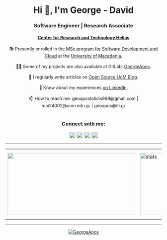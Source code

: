 <h1 align="center">Hi 👋, I'm George - David</h1>
<h3 align="center">Software Engineer | Research Associate</h2>
<h4 align="center"><a href="https://www.certh.gr/">Center for Research and Technology Hellas</a></h3>

<p align="center">
    📚 Presently enrolled in the <a href="https://mai.uom.gr/frontend/index.php">MSc program for Software Development and Cloud</a> at the <a href="https://www.uom.gr/">University of Macedonia</a>.
    <br><br>
    👨‍💻 Some of my projects are also available at GitLab: <a href="https://gitlab.com/GeorgeApos">GeorgeApos</a>.
    <br><br>
    📝 I regularly write articles on <a href="https://opensource.uom.gr/index.php/blog/">Open Source UoM Blog</a>.
    <br><br>
    📄 Know about my experiences <a href="https://www.linkedin.com/in/geoapos/">on LinkedIn</a>.
    <br><br>
    📫 How to reach me: geoapostolidis999@gmail.com | mai24002@uom.edu.gr | geoapos@iti.gr
    <br><br>
</p>

<h3 align="center">Connect with me:</h3>
<p align="center">
    <a href="https://twitter.com/geo_apos" target="blank"><img src="https://raw.githubusercontent.com/rahuldkjain/github-profile-readme-generator/master/src/images/icons/Social/twitter.svg" alt="geo_apos" height="20" width="20"></a>
    <a href="https://linkedin.com/in/geoapos" target="blank"><img src="https://raw.githubusercontent.com/rahuldkjain/github-profile-readme-generator/master/src/images/icons/Social/linked-in-alt.svg" alt="geoapos" height="20" width="20"></a>
    <a href="https://stackoverflow.com/users/15485619" target="blank"><img src="https://raw.githubusercontent.com/rahuldkjain/github-profile-readme-generator/master/src/images/icons/Social/stack-overflow.svg" alt="15485619" height="20" width="20"></a>
    <a href="https://www.leetcode.com/georgeapos" target="blank"><img src="https://raw.githubusercontent.com/rahuldkjain/github-profile-readme-generator/master/src/images/icons/Social/leet-code.svg" alt="georgeapos" height="20" width="20"></a>
</p>
<hr>

<table>
  <tr>
    <td><img height="200em" width="410vw" src="http://github-readme-streak-stats.herokuapp.com?user=GeorgeApos&theme=tokyonight&date_format=M%20j%5B%2C%20Y%5D"></td>
    <td><img height="200em" width="410vw" src="https://github-readme-stats.vercel.app/api?username=GeorgeApos&hide_border=true&count_private=true&show_icons=true&theme=tokyonight" alt="stats"></td>
    <td><img height="220em" width="430em" src="https://github-readme-stats.vercel.app/api/top-langs?username=GeorgeApos&show_icons=true&locale=en&layout=compact&hide_border=true&theme=tokyonight" alt="top-langs"></td>
  </tr>
</table>

<hr>

<p align="center"> <a href="https://github.com/ryo-ma/github-profile-trophy"><img src="https://github-profile-trophy.vercel.app/?username=GeorgeApos" alt="GeorgeApos" /></a> </p>
